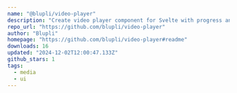 ```yaml
---
name: "@blupli/video-player"
description: "Create video player component for Svelte with progress and volume controls."
repo_url: "https://github.com/blupli/video-player"
author: "Blupli"
homepage: "https://github.com/blupli/video-player#readme"
downloads: 16
updated: "2024-12-02T12:00:47.133Z"
github_stars: 1
tags: 
  - media
  - ui
---
```

